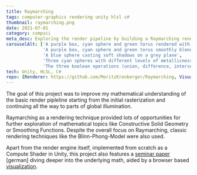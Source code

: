```yaml
---
title: Raymarching
tags: computer-graphics rendering unity hlsl c#
thumbnail: raymarching.png
date: 2021-07-01
category: compsci
meta_desc: Exploring the render pipeline by building a Raymarching render engine from scratch
carouselAlt: ['A purple box, cyan sphere and green torus rendered with raymarching', 
              'A purple box, cyan sphere and green torus smoothly blended into each other',
              'A blue sphere casting soft shadows on a grey plane',
              'Three cyan spheres with different levels of metallicness showcasing different phong-exponent values',
              'The three boolean operations (union, difference, intersection) shocased by an overlapping sphere and cube']
tech: Unity, HLSL, C#
repo: {Renderer: https://github.com/MoritzKronberger/Raymarching, Visualization: https://github.com/MoritzKronberger/Raymarching_Visualization}
---
```


The goal of this project was to improve my mathematical understanding of the basic render pipleline starting from the initial rasterization and continuing all the way to parts of global illumination.

Raymarching as a rendering technique provided lots of opportunities for further exploration of mathematical topics like Constructive Solid Geometry or Smoothing Functions.
Despite the overall focus on Raymarching, classic rendering techniques like the Blinn-Phong-Model were also used.

Apart from the render engine itself, implemented from scratch as a Compute Shader in Unity, this project also features a [seminar paper](https://github.com/MoritzKronberger/Raymarching/blob/main/Doc/Documentation.pdf)
[german] diving deeper into the underlying math, aided by a browser based [visualization](https://www.hs-augsburg.de/homes/mokro/mathematik/visualisierung_raymarching/).
